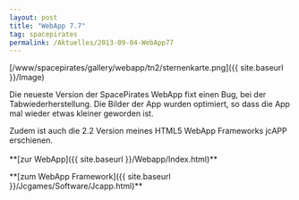 ```yaml
---
layout: post
title: "WebApp 7.7"
tag: spacepirates
permalink: /Aktuelles/2013-09-04-WebApp77
---
```



[/www/spacepirates/gallery/webapp/tn2/sternenkarte.png]({{ site.baseurl }}/Image)

Die neueste Version der SpacePirates WebApp fixt einen Bug, bei der Tabwiederherstellung. Die Bilder der App wurden optimiert, so dass die App mal wieder etwas kleiner geworden ist.

<p>Zudem ist auch die 2.2 Version meines HTML5 WebApp Frameworks jcAPP erschienen.<br/>
<br/>
**[zur WebApp]({{ site.baseurl }}/Webapp/Index.html)**</p>
**[zum WebApp Framework]({{ site.baseurl }}/Jcgames/Software/Jcapp.html)**


